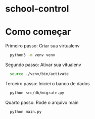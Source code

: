 # school-control

# Como começar

Primeiro passo:
  Criar sua virtualenv
```bash
  python3 -m venv venv
```

Segundo passo:
  Ativar sua vitualenv
```bash 
  source ./venv/bin/activate
```

Terceiro passo:
  Iniciei o banco de dados
```bash
  python src/db/migrate.py
```

Quarto passo:
  Rode o arquivo main
```bash
  python main.py
```
